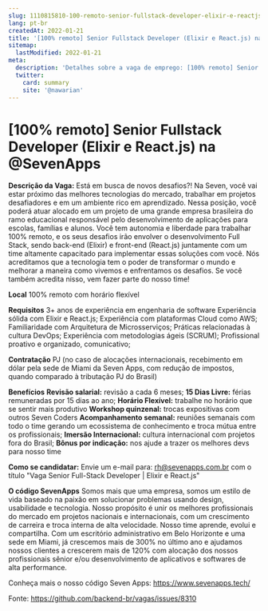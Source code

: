 ```yaml
---
slug: 1110815810-100-remoto-senior-fullstack-developer-elixir-e-reactjs-na-at-sevenapps
lang: pt-br
createdAt: 2022-01-21
title: '[100% remoto] Senior Fullstack Developer (Elixir e React.js) na @SevenApps - Vaga de Emprego'
sitemap:
  lastModified: 2022-01-21
meta:
  description: 'Detalhes sobre a vaga de emprego: [100% remoto] Senior Fullstack Developer (Elixir e React.js) na @SevenApps'
  twitter:
    card: summary
    site: '@nawarian'
---
```


# [100% remoto] Senior Fullstack Developer (Elixir e React.js) na @SevenApps

**Descrição da Vaga:**
Está em busca de novos desafios?! Na Seven, você vai estar próximo das melhores tecnologias do mercado, trabalhar em projetos desafiadores e em um ambiente rico em aprendizado. 
Nessa posição, você poderá atuar alocado em um projeto de uma grande empresa brasileira do ramo educacional responsável pelo desenvolvimento de aplicações para escolas, famílias e alunos. Você tem autonomia e liberdade para trabalhar 100% remoto, e os seus desafios irão envolver o desenvolvimento Full Stack, sendo back-end (Elixir) e front-end (React.js) juntamente com um time altamente capacitado para implementar essas soluções com você.
Nós acreditamos que a tecnologia tem o poder de transformar o mundo e melhorar a maneira como vivemos e enfrentamos os desafios. Se você também acredita nisso, vem fazer parte do nosso time!

**Local**
100% remoto com horário flexível

**Requisitos**
3+ anos de experiência em engenharia de software
Experiência sólida com Elixir e React.js;
Experiência com plataformas Cloud como AWS;
Familiaridade com Arquitetura de Microsserviços;
Práticas relacionadas à cultura DevOps;
Experiência com metodologias ágeis (SCRUM);
Profissional proativo e organizado, comunicativo;
 
**Contratação**
PJ (no caso de alocações internacionais, recebimento em dólar pela sede de Miami da Seven Apps, com redução de impostos, quando comparado à tributação PJ do Brasil)

**Benefícios**
**Revisão salarial:** revisão a cada 6 meses;
**15 Dias Livre:** férias remuneradas por 15 dias ao ano;
**Horário Flexível:** trabalhe no horário que se sentir mais produtivo
**Workshop quinzenal:** trocas expositivas com outros Seven Coders
**Acompanhamento semanal:** reuniões semanais com todo o time gerando um ecossistema de conhecimento e troca mútua entre os profissionais;
**Imersão Internacional:** cultura internacional com projetos fora do Brasil;
**Bônus por indicação:** nos ajude a trazer os melhores devs para nosso time

**Como se candidatar:**
Envie um e-mail para: rh@sevenapps.com.br com o título "Vaga Senior Full-Stack Developer | Elixir e React.js"

**O código SevenApps**
Somos mais que uma empresa, somos um estilo de vida baseado na paixão em solucionar problemas usando design, usabilidade e tecnologia. Nosso propósito é unir os melhores profissionais do mercado em projetos nacionais e internacionais, com um crescimento de carreira e troca interna de alta velocidade. Nosso time aprende, evolui e compartilha.
Com um escritório administrativo em Belo Horizonte e uma sede em Miami, já crescemos mais de 300% no último ano e ajudamos nossos clientes a crescerem mais de 120% com alocação dos nossos profissionais sênior e/ou desenvolvimento de aplicativos e softwares de alta performance.

Conheça mais o nosso código Seven Apps: https://www.sevenapps.tech/


Fonte: https://github.com/backend-br/vagas/issues/8310